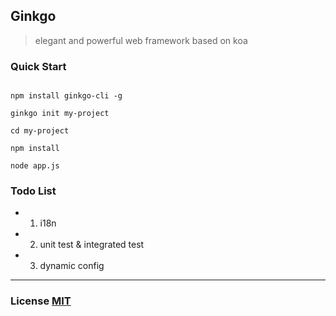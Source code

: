 ## Ginkgo

>elegant and powerful web framework based on koa

### Quick Start

```shell

npm install ginkgo-cli -g

ginkgo init my-project

cd my-project

npm install

node app.js

```

### Todo List

- 1. i18n
- 2. unit test & integrated test
- 3. dynamic config

---

### License [MIT](https://opensource.org/licenses/MIT)